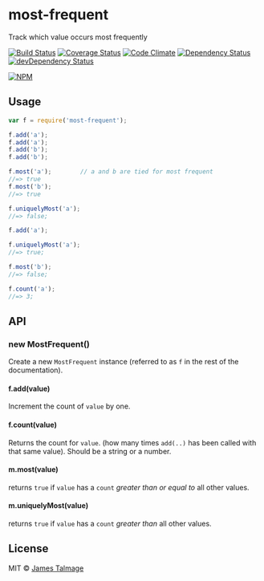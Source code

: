 # most-frequent 

Track which value occurs most frequently

[![Build Status](https://travis-ci.org/jamestalmage/most-frequent.svg?branch=master)](https://travis-ci.org/jamestalmage/most-frequent)
[![Coverage Status](https://coveralls.io/repos/jamestalmage/most-frequent/badge.svg?branch=master&service=github)](https://coveralls.io/github/jamestalmage/most-frequent?branch=master)
[![Code Climate](https://codeclimate.com/github/jamestalmage/most-frequent/badges/gpa.svg)](https://codeclimate.com/github/jamestalmage/most-frequent)
[![Dependency Status](https://david-dm.org/jamestalmage/most-frequent.svg)](https://david-dm.org/jamestalmage/most-frequent)
[![devDependency Status](https://david-dm.org/jamestalmage/most-frequent/dev-status.svg)](https://david-dm.org/jamestalmage/most-frequent#info=devDependencies)

[![NPM](https://nodei.co/npm/most-frequent.png)](https://nodei.co/npm/most-frequent/)

## Usage

```js
var f = require('most-frequent');

f.add('a');
f.add('a');
f.add('b');
f.add('b');

f.most('a');        // a and b are tied for most frequent
//=> true
f.most('b');
//=> true

f.uniquelyMost('a');
//=> false;

f.add('a');

f.uniquelyMost('a');
//=> true;

f.most('b');
//=> false;

f.count('a');
//=> 3;

```

## API

### new MostFrequent()

Create a new `MostFrequent` instance (referred to as `f` in the rest of the documentation).

#### f.add(value)

Increment the count of `value` by one.

#### f.count(value)

Returns the count for `value`. (how many times `add(..)` has been called with that same value).
Should be a string or a number.

#### m.most(value)

returns `true` if `value` has a `count` *greater than or equal to* all other values.

#### m.uniquelyMost(value)

returns `true` if `value` has a `count` *greater than* all other values.

## License

MIT © [James Talmage](http://github.com/jamestalmage)
